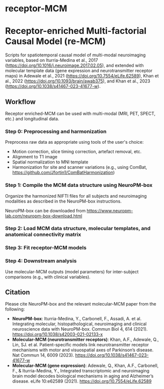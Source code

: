 # receptor-MCM

# Receptor-enriched Multi-factorial Causal Model (re-MCM)
Scripts for spatiotemporal causal model of multi-modal neuroimaging variables, based on Iturria-Medina et al., 2017 (https://doi.org/10.1016/j.neuroimage.2017.02.05), and extended with molecular template data (gene expression and neurotransmitter receptor maps) in Adewale et al., 2021 (https://doi.org/10.7554/eLife.62589),
Khan et al., 2022 (https://doi.org/10.1093/brain/awab375), and Khan et al., 2023 (https://doi.org/10.1038/s41467-023-41677-w).

## Workflow
Receptor enriched-MCM can be used with multi-modal (MRI, PET, SPECT, etc.) and longitudinal data.

### Step 0: Preprocessing and harmonization
Preprocess raw data as appropriate using tools of the user's choice:
- Motion correction, slice timing correction, artefact removal, etc.
- Alignment to T1 image
- Spatial normalization to MNI template
- Harmonization for site and scanner variations (e.g., using ComBat, https://github.com/Jfortin1/ComBatHarmonization)

### Step 1: Compile the MCM data structure using NeuroPM-box
Organize the harmonized NIFTI files for all subjects and neuroimaging modalities as described in the NeuroPM-box instructions.

NeuroPM-box can be downloaded from 
https://www.neuropm-lab.com/neuropm-box-download.html

### Step 2: Load MCM data structure, molecular templates, and anatomical connectivity matrix

### Step 3: Fit receptor-MCM models

### Step 4: Downstream analysis
Use molecular-MCM outputs (model parameters) for inter-subject comparisons (e.g., with clinical variables).

## Citation

Please cite NeuroPM-box and the relevant molecular-MCM paper from the following:
- **NeuroPM-box**: Iturria-Medina, Y., Carbonell, F., Assadi, A. et al. Integrating molecular, histopathological, neuroimaging and clinical neuroscience data with NeuroPM-box. Commun Biol 4, 614 (2021). https://doi.org/10.1038/s42003-021-02133-x
- **Molecular-MCM (neurotransmitter receptors)**: Khan, A.F., Adewale, Q., Lin, SJ. et al. Patient-specific models link neurotransmitter receptor mechanisms with motor and visuospatial axes of Parkinson’s disease. Nat Commun 14, 6009 (2023). https://doi.org/10.1038/s41467-023-41677-w
- **Molecular-MCM (gene expression)**: Adewale, Q., Khan, A.F., Carbonell, F., & Iturria-Medina, Y., Integrated transcriptomic and neuroimaging brain model decodes biological mechanisms in aging and Alzheimer’s disease. eLife 10:e62589 (2021). https://doi.org/10.7554/eLife.62589 
